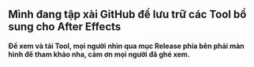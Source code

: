 Mình đang tập xài GitHub để lưu trữ các Tool bổ sung cho After Effects
-----
**Để xem và tải Tool, mọi người nhìn qua mục Release phía bên phải màn hình để tham khảo nha, cảm ơn mọi người đã ghé xem.**
